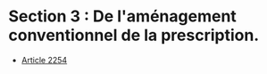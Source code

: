# Section 3 : De l'aménagement conventionnel de la prescription.

- [Article 2254](article-2254.md)
